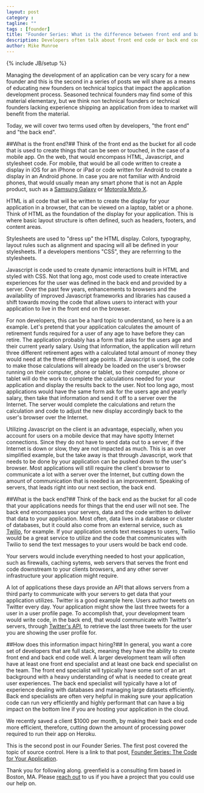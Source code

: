 ```yaml
---
layout: post
category :
tagline: ""
tags : [founder]
title: "Founder Series: What is the difference between front end and back end?"
description: Developers often talk about front end code or back end code. What does that mean?
author: Mike Munroe
---
```

{% include JB/setup %}

Managing the development of an application can be very scary for a new founder and this is the second in a series of
posts we will share as a means of educating new founders on technical topics that impact the application development
process. Seasoned technical founders may find some of this material elementary, but we think non technical founders or
technical founders lacking experience shipping an application from idea to market will benefit from the material.

Today, we will cover two terms used often by developers, "the front end" and "the back end".

##What is the front end?##
Think of the front end as the bucket for all code that is used to create things that can be seen or touched, in the case
of a mobile app. On the web, that would encompass HTML, Javascript, and stylesheet code. For mobile, that would be all
code written to create a display in iOS for an iPhone or iPad or code written for Android to create a display in an
Android phone. In case you are not familiar with Android phones, that would usually mean any smart phone that is
not an Apple product, such as a [Samsung Galaxy](http://www.samsung.com/us/mobile/cell-phones/SM-G386TZKATMB) or
[Motorola Moto X](http://www.motorola.com/us/FLEXR1-1/Moto-X/FLEXR1.html).

HTML is all code that will be written to create the display for your application in a browser, that can be viewed on a
laptop, tablet or a phone. Think of HTML as the foundation of the display for your application. This is where basic
layout structure is often defined, such as headers, footers, and content areas.

Stylesheets are used to "dress up" the HTML display. Colors, typography, layout rules such as alignment and spacing will
all be defined in your stylesheets. If a developers mentions "CSS", they are referrring to the stylesheets.

Javascript is code used to create dynamic interactions built in HTML and styled with CSS. Not that long ago, most code
used to create interactive experiences for the user was defined in the back end and provided by a server. Over the past
few years, enhancements to browsers and the availability of improved Javascript frameworks and libraries has caused a
shift towards moving the code that allows users to interact with your application to live in the front end on the
browser.

For non developers, this can be a hard topic to understand, so here is a an example. Let's pretend that your
application calculates the amount of retirement funds required for a user of any age to have before they can retire. The
application probably has a form that asks for the users age and their current yearly salary. Using that information, the
application will return three different retirement ages with a calculated total amount of money they would need at the
three different age points. If Javascript is used, the code to make those calculations will already be loaded on the
user's browser running on their computer, phone or tablet, so their computer, phone or tablet will do the work to
complete the calculations needed for your application and display the results back to the user. Not too long ago, most
applications would have the same form ask for the users age and yearly salary, then take that information and send it
off to a server over the Internet. The server would complete the calculations and return the calculation and code to
adjust the new display accordingly back to the user's browser over the Internet.

Utilizing Javascript on the client is an advantage, especially, when you account for users on a mobile device that may
have spotty Internet connections. Since they do not have to send data out to a server, if the Internet is down or slow,
they are not impacted as much. This is an over simplified example, but the take away is that through Javascript, work
that needs to be done by your application can be pushed down to the user's browser. Most applications will still require
the client's browser to communicate a lot with a server over the Internet, but cutting down the amount of communication
that is needed is an improvement. Speaking of servers, that leads right into our next section, the back end.

##What is the back end?##
Think of the back end as the bucket for all code that your applications needs for things that the end user will not see.
The back end encompasses your servers, data and the code written to deliver that data to your application.
Most often, data lives in a database or cluster of databases, but it could also come from an external service, such as
[Twilio](https://www.twilio.com/), for example. If your application sends text messages to users, Twilio would be a
great service to utilize and the code that communicates with Twilio to send the text messages to your users would be
back end code.

Your servers would include everything needed to host your application, such as firewalls, caching sytems, web servers
that serves the front end code downstream to your clients browsers, and any other server infrastructure your application
might require.

A lot of applications these days provide an API that allows servers from a third party to communicate with your servers
to get data that your application utilizes. Twitter is a good example here. Users author tweets on Twitter every day.
Your application might show the last three tweets for a user in a user profile page. To accomplish that, your development
team would write code, in the back end, that would communicate with Twitter's servers, through
[Twitter's API](https://dev.twitter.com/docs/api/1.1), to retrieve the last three tweets for the user you are showing
the user profile for.

##How does this information impact hiring?##
In general, you want a core set of developers that are full stack, meaning they have the ability to create front end
and back end code well. A larger development team will often have at least one front end specialist and at least one
back end specialist on the team. The front end specialist will typically have some sort of an art background with a
heavy understanding of what is needed to create great user experiences. The back end specialist will typically have a
lot of experience dealing with databases and managing large datasets efficiently. Back end specialists are often very
helpful in making sure your application code can run very efficiently and highly performant that can have a big impact
on the bottom line if you are hosting your application in the cloud.

We recently saved a client $1000 per month, by making their back end code more efficient, therefore, cutting down the
amount of processing power required to run their app on Heroku.

This is the second post in our Founder Series. The first post covered the topic of source control. Here is a link to
that post, [Founder Series: The Code for Your Application](http://blog.greenfieldhq.com/2014/08/04/source-control/).

Thank you for following along. greenfield is a consulting firm based in Boston, MA.
Please [reach out](http://greenfieldhq.com/#/?anchor=contact) to us if you have a project that you could use our help
on.

